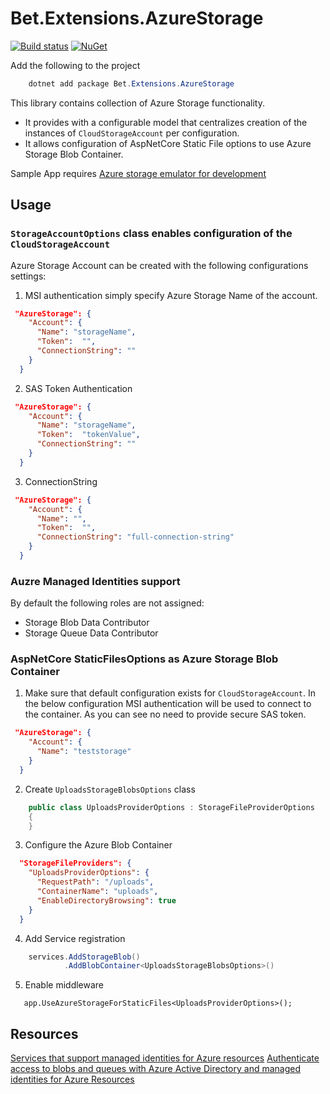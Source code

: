 ﻿# Bet.Extensions.AzureStorage

[![Build status](https://ci.appveyor.com/api/projects/status/fo9rakj7s7uhs3ij?svg=true)](https://ci.appveyor.com/project/kdcllc/bet-aspnetcore)
[![NuGet](https://img.shields.io/nuget/v/Bet.Extensions.AzureStorage.svg)](https://www.nuget.org/packages?q=Bet.Extensions.AzureStorage)

Add the following to the project

```csharp
    dotnet add package Bet.Extensions.AzureStorage
```

This library contains collection of Azure Storage functionality.

- It provides with a configurable model that centralizes creation of the instances of `CloudStorageAccount` per configuration.
- It allows configuration of AspNetCore Static File options to use Azure Storage Blob Container.

Sample App requires [Azure storage emulator for development](https://docs.microsoft.com/en-us/azure/storage/common/storage-use-emulator)

## Usage

### `StorageAccountOptions` class enables configuration of the `CloudStorageAccount`

Azure Storage Account can be created with the following configurations settings:

1. MSI authentication simply specify Azure Storage Name of the account.

```json
 "AzureStorage": {
    "Account": {
      "Name": "storageName",
      "Token":  "",
      "ConnectionString": ""
    }
  }
```

2. SAS Token Authentication

```json
 "AzureStorage": {
    "Account": {
      "Name": "storageName",
      "Token":  "tokenValue",
      "ConnectionString": ""
    }
  }
```

3. ConnectionString

```json
 "AzureStorage": {
    "Account": {
      "Name": "",
      "Token":  "",
      "ConnectionString": "full-connection-string"
    }
  }
```

### Auzre Managed Identities support

By default the following roles are not assigned:

- Storage Blob Data Contributor
- Storage Queue Data Contributor

### AspNetCore StaticFilesOptions as Azure Storage Blob Container

1. Make sure that default configuration exists for `CloudStorageAccount`.
In the below configuration MSI authentication will be used to connect to the container.
As you can see no need to provide secure SAS token.

```json
 "AzureStorage": {
    "Account": {
      "Name": "teststorage"
    }
  }
```

2. Create `UploadsStorageBlobsOptions` class

```csharp
    public class UploadsProviderOptions : StorageFileProviderOptions
    {
    }

````

3. Configure the Azure Blob Container

```json
  "StorageFileProviders": {
    "UploadsProviderOptions": {
      "RequestPath": "/uploads",
      "ContainerName": "uploads",
      "EnableDirectoryBrowsing": true
    }
  }
```

4. Add Service registration

```csharp
    services.AddStorageBlob()
            .AddBlobContainer<UploadsStorageBlobsOptions>()
```

5. Enable middleware

```charp
   app.UseAzureStorageForStaticFiles<UploadsProviderOptions>();
```

## Resources

[Services that support managed identities for Azure resources](https://docs.microsoft.com/en-us/azure/active-directory/managed-identities-azure-resources/services-support-managed-identities#azure-storage-blobs-and-queues)
[Authenticate access to blobs and queues with Azure Active Directory and managed identities for Azure Resources](https://docs.microsoft.com/en-us/azure/storage/common/storage-auth-aad-msi)
